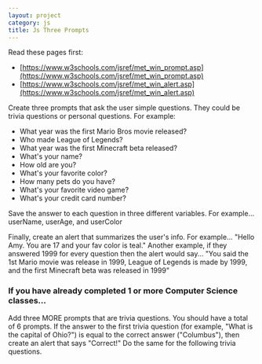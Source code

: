 ```yaml
---
layout: project
category: js
title: Js Three Prompts
---
```


Read these pages first:
- [https://www.w3schools.com/jsref/met_win_prompt.asp](https://www.w3schools.com/jsref/met_win_prompt.asp)
- [https://www.w3schools.com/jsref/met_win_alert.asp](https://www.w3schools.com/jsref/met_win_alert.asp)



Create three prompts that ask the user simple questions. They could be trivia questions or personal questions. For example:

- What year was the first Mario Bros movie released?
- Who made League of Legends?
- What year was the first Minecraft beta released?
- What's your name?
- How old are you?
- What's your favorite color?
- How many pets do you have?
- What's your favorite video game?
- What's your credit card number?

Save the answer to each question in three different variables. For example... userName, userAge, and userColor

Finally, create an alert that summarizes the user's info. For example... "Hello Amy. You are 17 and your fav color is teal." Another example, if they answered 1999 for every question then the alert would say... "You said the 1st Mario movie was release in 1999, League of Legends is made by 1999, and the first Minecraft beta was released in 1999"

### If you have already completed 1 or more Computer Science classes...

Add three MORE prompts that are trivia questions. You should have a total of 6 prompts. If the answer to the first trivia question (for example, "What is the capital of Ohio?") is equal to the correct answer ("Columbus"), then create an alert that says "Correct!" Do the same for the following trivia questions.

